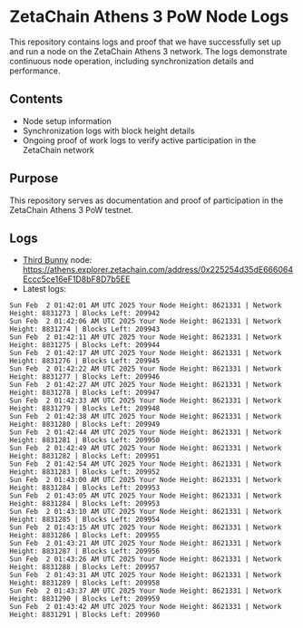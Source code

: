 # ZetaChain Athens 3 PoW Node Logs
This repository contains logs and proof that we have successfully set up and run a node on the ZetaChain Athens 3 network. The logs demonstrate continuous node operation, including synchronization details and performance.

## Contents
- Node setup information
- Synchronization logs with block height details
- Ongoing proof of work logs to verify active participation in the ZetaChain network

## Purpose
This repository serves as documentation and proof of participation in the ZetaChain Athens 3 PoW testnet.

## Logs

- [Third Bunny](https://thirdbunny.xyz/) node: https://athens.explorer.zetachain.com/address/0x225254d35dE666064Eccc5ce16eF1D8bF8D7b5EE
- Latest logs:
```
Sun Feb  2 01:42:01 AM UTC 2025 Your Node Height: 8621331 | Network Height: 8831273 | Blocks Left: 209942
Sun Feb  2 01:42:06 AM UTC 2025 Your Node Height: 8621331 | Network Height: 8831274 | Blocks Left: 209943
Sun Feb  2 01:42:11 AM UTC 2025 Your Node Height: 8621331 | Network Height: 8831275 | Blocks Left: 209944
Sun Feb  2 01:42:17 AM UTC 2025 Your Node Height: 8621331 | Network Height: 8831276 | Blocks Left: 209945
Sun Feb  2 01:42:22 AM UTC 2025 Your Node Height: 8621331 | Network Height: 8831277 | Blocks Left: 209946
Sun Feb  2 01:42:27 AM UTC 2025 Your Node Height: 8621331 | Network Height: 8831278 | Blocks Left: 209947
Sun Feb  2 01:42:33 AM UTC 2025 Your Node Height: 8621331 | Network Height: 8831279 | Blocks Left: 209948
Sun Feb  2 01:42:38 AM UTC 2025 Your Node Height: 8621331 | Network Height: 8831280 | Blocks Left: 209949
Sun Feb  2 01:42:44 AM UTC 2025 Your Node Height: 8621331 | Network Height: 8831281 | Blocks Left: 209950
Sun Feb  2 01:42:49 AM UTC 2025 Your Node Height: 8621331 | Network Height: 8831282 | Blocks Left: 209951
Sun Feb  2 01:42:54 AM UTC 2025 Your Node Height: 8621331 | Network Height: 8831283 | Blocks Left: 209952
Sun Feb  2 01:43:00 AM UTC 2025 Your Node Height: 8621331 | Network Height: 8831284 | Blocks Left: 209953
Sun Feb  2 01:43:05 AM UTC 2025 Your Node Height: 8621331 | Network Height: 8831284 | Blocks Left: 209953
Sun Feb  2 01:43:10 AM UTC 2025 Your Node Height: 8621331 | Network Height: 8831285 | Blocks Left: 209954
Sun Feb  2 01:43:15 AM UTC 2025 Your Node Height: 8621331 | Network Height: 8831286 | Blocks Left: 209955
Sun Feb  2 01:43:21 AM UTC 2025 Your Node Height: 8621331 | Network Height: 8831287 | Blocks Left: 209956
Sun Feb  2 01:43:26 AM UTC 2025 Your Node Height: 8621331 | Network Height: 8831288 | Blocks Left: 209957
Sun Feb  2 01:43:31 AM UTC 2025 Your Node Height: 8621331 | Network Height: 8831289 | Blocks Left: 209958
Sun Feb  2 01:43:37 AM UTC 2025 Your Node Height: 8621331 | Network Height: 8831290 | Blocks Left: 209959
Sun Feb  2 01:43:42 AM UTC 2025 Your Node Height: 8621331 | Network Height: 8831291 | Blocks Left: 209960
```
